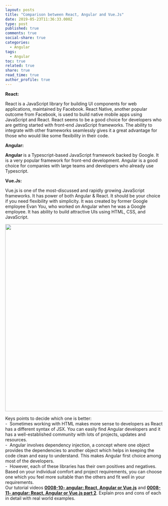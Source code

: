 ```yaml
---
layout: posts
title: "Comparison between React, Angular and Vue.Js"
date: 2019-05-23T11:36:33.000Z
type: post
published: true
comments: true
social-share: true
categories:
  - Angular
tags:
  - Angular
toc: true
related: true
share: true
read_time: true
author_profile: true
---
```


<p><strong>React:</strong></p>
<p>React<strong> </strong>is a JavaScript library for building UI components for web applications, maintained by Facebook. React Native, another popular outcome from Facebook, is used to build native mobile apps using JavaScript and React. React seems to be a good choice for developers who are getting started with front-end JavaScript frameworks. The ability to integrate with other frameworks seamlessly gives it a great advantage for those who would like some flexibility in their code.</p>
<p><strong>Angular:</strong></p>
<p><strong>Angular </strong>is a Typescript-based JavaScript framework backed by Google. It is a very popular framework for front-end development. Angular is a good choice for companies with large teams and developers who already use Typescript.</p>
<p><strong>Vue.Js:</strong></p>
<p>Vue.js<strong> </strong>is one of the most-discussed and rapidly growing JavaScript frameworks. It has power of both Angular &amp; React. It should be your choice if you need flexibility with simplicity. It was created by former Google employee Evan You, who worked on Angular when he was a Google employee. It has ability to build attractive UIs using HTML, CSS, and JavaScript.</p>
<p><img class="alignnone size-full wp-image-2101" src="{{ site.baseurl }}/assets/2019/05/AngularVsReactVsVue.jpg" alt="" width="2000" height="598" /></p>
<p>Keys points to decide which one is better:<br />
-  Sometimes working with HTML makes more sense to developers as React has a different syntax of JSX. You can easily find Angular developers and it has a well-established community with lots of projects, updates and resources.<br />
-  Angular involves dependency injection, a concept where one object provides the dependencies to another object which helps in keeping the code clean and easy to understand. This makes Angular first choice among most of the developers.<br />
-  However, each of these libraries has their own positives and negatives. Based on your individual comfort and project requirements, you can choose one which you feel more suitable than the others and fit well in your requirements.<br />
Our tutorial videos <a href="https://www.youtube.com/watch?v=e598N8PrJFc" target="_blank" rel="noopener noreferrer"><strong>0008-10- angular: React, Angular or Vue.js</strong></a> and <a href="https://www.youtube.com/watch?v=nkhwxi2Y-Bw" target="_blank" rel="noopener noreferrer"><strong>0008-11- angular: React, Angular or Vue.js part 2</strong></a>. Explain pros and cons of each in detail with real world examples.</p>
